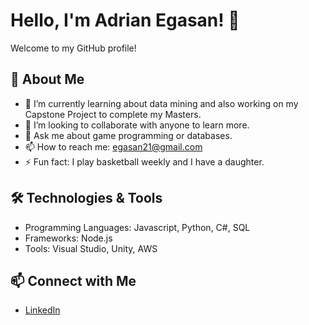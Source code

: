 # Hello, I'm Adrian Egasan! 👋

Welcome to my GitHub profile!

## 🚀 About Me

- 🌱 I’m currently learning about data mining and also working on my Capstone Project to complete my Masters.
- 👯 I’m looking to collaborate with anyone to learn more.
- 💬 Ask me about game programming or databases.
- 📫 How to reach me: egasan21@gmail.com
- ⚡ Fun fact: I play basketball weekly and I have a daughter.

## 🛠️ Technologies & Tools

- Programming Languages: Javascript, Python, C#, SQL
- Frameworks: Node.js
- Tools: Visual Studio, Unity, AWS

## 📫 Connect with Me

- [LinkedIn](https://www.linkedin.com/in/adrian-egasan-151208157/)

